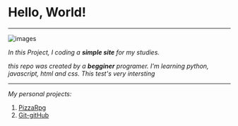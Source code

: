 # Hello, World!
---
![images](https://github.com/gustavoguanabara/git-github/assets/120515204/27619a82-d7ff-47d3-9020-31539a0c377d)

*In this Project, I coding a **simple site** for my studies.*

*this repo was created by a __begginer__ programer. I'm learning python, javascript, html and css. This test's very intersting*

---
*My personal projects:*
1. [PizzaRpg](https://github.com/GenissonEmilio/Pizza-project)
2. [Git-gitHub](https://github.com/GenissonEmilio/Hello-world)